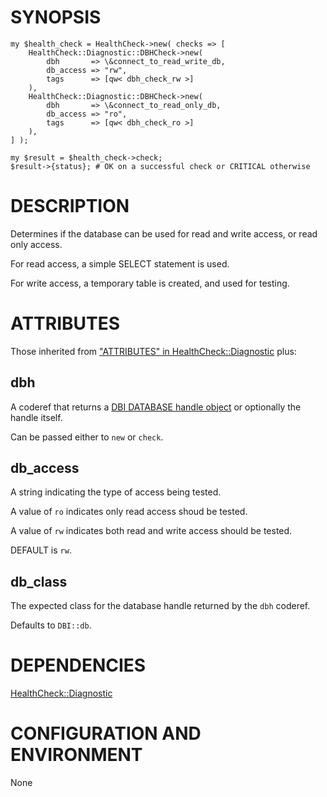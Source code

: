 # SYNOPSIS

    my $health_check = HealthCheck->new( checks => [
        HealthCheck::Diagnostic::DBHCheck->new(
            dbh       => \&connect_to_read_write_db,
            db_access => "rw",
            tags      => [qw< dbh_check_rw >]
        ),
        HealthCheck::Diagnostic::DBHCheck->new(
            dbh       => \&connect_to_read_only_db,
            db_access => "ro",
            tags      => [qw< dbh_check_ro >]
        ),
    ] );

    my $result = $health_check->check;
    $result->{status}; # OK on a successful check or CRITICAL otherwise

# DESCRIPTION

Determines if the database can be used for read and write access, or read only
access.

For read access, a simple SELECT statement is used.

For write access, a temporary table is created, and used for testing.

# ATTRIBUTES

Those inherited from ["ATTRIBUTES" in HealthCheck::Diagnostic](https://metacpan.org/pod/HealthCheck::Diagnostic#ATTRIBUTES) plus:

## dbh

A coderef that returns a
[DBI DATABASE handle object](https://metacpan.org/pod/DBI#DBI-DATABSE-HANDLE-OBJECTS)
or optionally the handle itself.

Can be passed either to `new` or `check`.

## db\_access

A string indicating the type of access being tested.

A value of `ro` indicates only read access shoud be tested.

A value of `rw` indicates both read and write access should be tested.

DEFAULT is `rw`.

## db\_class

The expected class for the database handle returned by the `dbh` coderef.

Defaults to `DBI::db`.

# DEPENDENCIES

[HealthCheck::Diagnostic](https://metacpan.org/pod/HealthCheck::Diagnostic)

# CONFIGURATION AND ENVIRONMENT

None
